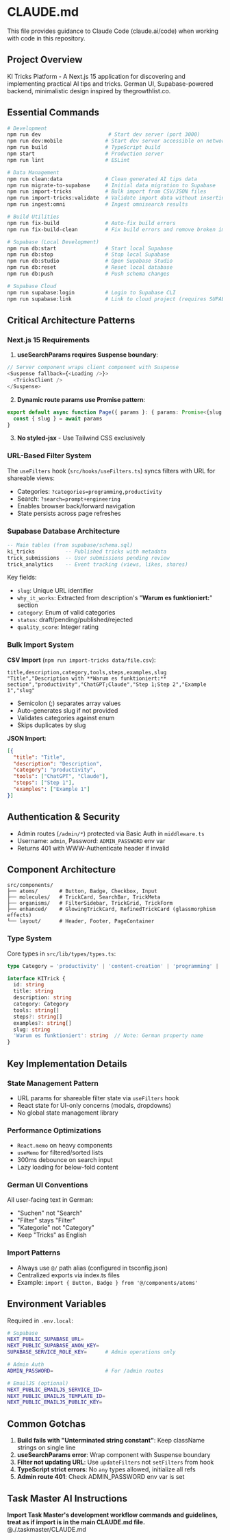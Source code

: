 # CLAUDE.md

This file provides guidance to Claude Code (claude.ai/code) when working with code in this repository.

## Project Overview

KI Tricks Platform - A Next.js 15 application for discovering and implementing practical AI tips and tricks. German UI, Supabase-powered backend, minimalistic design inspired by thegrowthlist.co.

## Essential Commands

```bash
# Development
npm run dev                      # Start dev server (port 3000)
npm run dev:mobile              # Start dev server accessible on network
npm run build                   # TypeScript build
npm start                       # Production server
npm run lint                    # ESLint

# Data Management
npm run clean:data              # Clean generated AI tips data
npm run migrate-to-supabase     # Initial data migration to Supabase
npm run import-tricks           # Bulk import from CSV/JSON files
npm run import-tricks:validate  # Validate import data without inserting
npm run ingest:omni             # Ingest omnisearch results

# Build Utilities
npm run fix-build               # Auto-fix build errors
npm run fix-build-clean         # Fix build errors and remove broken imports

# Supabase (Local Development)
npm run db:start                # Start local Supabase
npm run db:stop                 # Stop local Supabase
npm run db:studio               # Open Supabase Studio
npm run db:reset                # Reset local database
npm run db:push                 # Push schema changes

# Supabase Cloud
npm run supabase:login          # Login to Supabase CLI
npm run supabase:link           # Link to cloud project (requires SUPABASE_PROJECT_REF)
```

## Critical Architecture Patterns

### Next.js 15 Requirements

1. **useSearchParams requires Suspense boundary**:
```typescript
// Server component wraps client component with Suspense
<Suspense fallback={<Loading />}>
  <TricksClient />
</Suspense>
```

2. **Dynamic route params use Promise pattern**:
```typescript
export default async function Page({ params }: { params: Promise<{slug: string}> }) {
  const { slug } = await params
}
```

3. **No styled-jsx** - Use Tailwind CSS exclusively

### URL-Based Filter System

The `useFilters` hook (`src/hooks/useFilters.ts`) syncs filters with URL for shareable views:
- Categories: `?categories=programming,productivity`
- Search: `?search=prompt+engineering`
- Enables browser back/forward navigation
- State persists across page refreshes

### Supabase Database Architecture

```sql
-- Main tables (from supabase/schema.sql)
ki_tricks          -- Published tricks with metadata
trick_submissions  -- User submissions pending review  
trick_analytics    -- Event tracking (views, likes, shares)
```

Key fields:
- `slug`: Unique URL identifier
- `why_it_works`: Extracted from description's "**Warum es funktioniert:**" section
- `category`: Enum of valid categories
- `status`: draft/pending/published/rejected
- `quality_score`: Integer rating

### Bulk Import System

**CSV Import** (`npm run import-tricks data/file.csv`):
```csv
title,description,category,tools,steps,examples,slug
"Title","Description with **Warum es funktioniert:** section","productivity","ChatGPT;Claude","Step 1;Step 2","Example 1","slug"
```
- Semicolon (;) separates array values
- Auto-generates slug if not provided
- Validates categories against enum
- Skips duplicates by slug

**JSON Import**:
```json
[{
  "title": "Title",
  "description": "Description",
  "category": "productivity",
  "tools": ["ChatGPT", "Claude"],
  "steps": ["Step 1"],
  "examples": ["Example 1"]
}]
```

## Authentication & Security

- Admin routes (`/admin/*`) protected via Basic Auth in `middleware.ts`
- Username: `admin`, Password: `ADMIN_PASSWORD` env var
- Returns 401 with WWW-Authenticate header if invalid

## Component Architecture

```
src/components/
├── atoms/       # Button, Badge, Checkbox, Input
├── molecules/   # TrickCard, SearchBar, TrickMeta
├── organisms/   # FilterSidebar, TrickGrid, TrickForm
├── enhanced/    # GlowingTrickCard, RefinedTrickCard (glassmorphism effects)
└── layout/      # Header, Footer, PageContainer
```

### Type System

Core types in `src/lib/types/types.ts`:
```typescript
type Category = 'productivity' | 'content-creation' | 'programming' | 'design' | 'data-analysis' | 'learning' | 'business' | 'marketing'

interface KITrick {
  id: string
  title: string
  description: string
  category: Category
  tools: string[]
  steps?: string[]
  examples?: string[]
  slug: string
  'Warum es funktioniert': string  // Note: German property name
}
```

## Key Implementation Details

### State Management Pattern
- URL params for shareable filter state via `useFilters` hook
- React state for UI-only concerns (modals, dropdowns)
- No global state management library

### Performance Optimizations
- `React.memo` on heavy components
- `useMemo` for filtered/sorted lists
- 300ms debounce on search input
- Lazy loading for below-fold content

### German UI Conventions
All user-facing text in German:
- "Suchen" not "Search"
- "Filter" stays "Filter"
- "Kategorie" not "Category"
- Keep "Tricks" as English

### Import Patterns
- Always use `@/` path alias (configured in tsconfig.json)
- Centralized exports via index.ts files
- Example: `import { Button, Badge } from '@/components/atoms'`

## Environment Variables

Required in `.env.local`:
```bash
# Supabase
NEXT_PUBLIC_SUPABASE_URL=
NEXT_PUBLIC_SUPABASE_ANON_KEY=
SUPABASE_SERVICE_ROLE_KEY=      # Admin operations only

# Admin Auth
ADMIN_PASSWORD=                 # For /admin routes

# EmailJS (optional)
NEXT_PUBLIC_EMAILJS_SERVICE_ID=
NEXT_PUBLIC_EMAILJS_TEMPLATE_ID=
NEXT_PUBLIC_EMAILJS_PUBLIC_KEY=
```

## Common Gotchas

1. **Build fails with "Unterminated string constant"**: Keep className strings on single line
2. **useSearchParams error**: Wrap component with Suspense boundary
3. **Filter not updating URL**: Use `updateFilters` not `setFilters` from hook
4. **TypeScript strict errors**: No `any` types allowed, initialize all refs
5. **Admin route 401**: Check ADMIN_PASSWORD env var is set

## Task Master AI Instructions
**Import Task Master's development workflow commands and guidelines, treat as if import is in the main CLAUDE.md file.**
@./.taskmaster/CLAUDE.md

